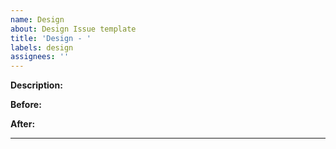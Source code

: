 ```yaml
---
name: Design
about: Design Issue template
title: 'Design - '
labels: design
assignees: ''
---
```


**Description:**
<!-- In addition to a brief description, provide mock ups and/or screenshots of intended new design. -->

**Before:**

**After:**

---

<!-- Add additional labels (design, dev, compliance, BUG, etc) and size before submitting. -->